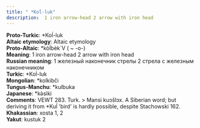 ```yaml
---
title: " *Koĺ-luk"
description:  1 iron arrow-head 2 arrow with iron head
---
```


<strong>Proto-Turkic</strong>:  *Koĺ-luk<br>
<strong>Altaic etymology</strong>:  Altaic etymology<br>
<strong> Proto-Altaic</strong>:  *kòĺbèk`V ( ~ -o-)<br>
<strong>Meaning</strong>:  1 iron arrow-head 2 arrow with iron head<br>
<strong>Russian meaning</strong>:  1 железный наконечник стрелы 2 стрела с железным наконечником<br>
<strong>Turkic</strong>:  *Koĺ-luk<br>
<strong>Mongolian</strong>:  *kolkibči<br>
<strong>Tungus-Manchu</strong>:  *kulbuka<br>
<strong>Japanese</strong>:  *kǝ̀sìki<br>
<strong>Comments</strong>:  VEWT 283. Turk. > Mansi kuɔšlɔx. A Siberian word; but deriving it from *Kuĺ 'bird' is hardly possible, despite Stachowski 162.<br>
<strong>Khakassian</strong>:  xosta 1, 2<br>
<strong>Yakut</strong>:  kustuk 2<br>


